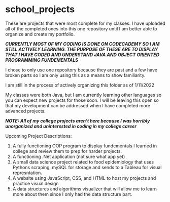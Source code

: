 # school_projects
These are projects that were most complete for my classes.
I have uploaded all of the completed ones into this one repository until I am better able to organize and create my portfolio.

***CURRENTLY MOST OF MY CODING IS DONE ON CODECADEMY SO I AM STILL ACTIVELY LEARNING. THE PURPOSE OF THESE ARE TO DISPLAY 
THAT I HAVE CODED AND UNDERSTAND JAVA AND OBJECT ORIENTED PROGRAMMING FUNDEMENTALS***

I chose to only use one repository because they are past and a few have broken parts so I am only using this as a means to show familiarity.

I am still in the process of actively organizing this folder as of 1/11/2022

My classes were both Java, but I am currently learning other languages so you can expect new projects for those soon.
I will be leaving this open so that my development can be addressed when I have completed more advanced projects.

***NOTE: All of my college projects aren't here because I was horribly unorganized and uninterested in coding in my college career***

Upcoming Project Descriptions:
1. A fully functioning OOP program to display fundementals I learned in college and review them to prep for harder projects.
2. A functioning .Net application (not sure what app yet)
3. A small data science project related to food epidemiology that uses Pythons scraping, mySQL for storage and sends to a Tableau for visual represntation.
5. A website using JavaScript, CSS, and HTML to host my projects and practice visual design
6. A data structures and algorithms visualizer that will allow me to learn more about them since I only had the data structure part.
